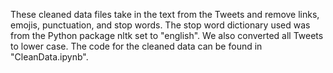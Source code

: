 These cleaned data files take in the text from the Tweets and remove links, emojis, punctuation, and stop words.  The stop word dictionary used was from the Python 
package nltk set to "english".  We also converted all Tweets to lower case.  The code for the cleaned data can be found in "CleanData.ipynb".
